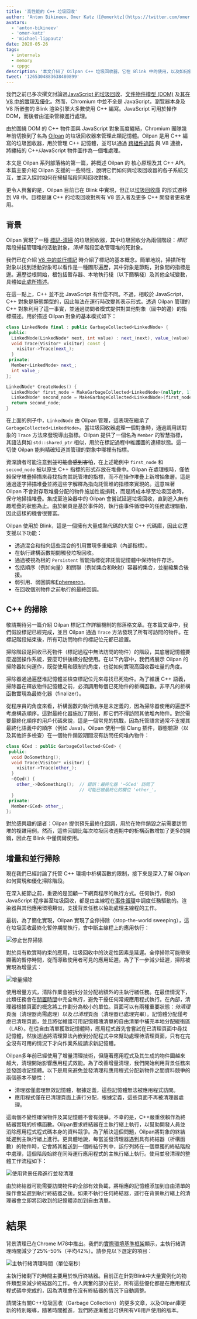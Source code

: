 ```yaml
---
title: '高性能的 C++ 垃圾回收'
author: 'Anton Bikineev、Omer Katz（[@omerktz](https://twitter.com/omerktz)）及 Michael Lippautz（[@mlippautz](https://twitter.com/mlippautz)），C++ 記憶體專家'
avatars:
  - 'anton-bikineev'
  - 'omer-katz'
  - 'michael-lippautz'
date: 2020-05-26
tags:
  - internals
  - memory
  - cppgc
description: '本文介紹了 Oilpan C++ 垃圾回收器，它在 Blink 中的使用，以及如何優化垃圾回收（即回收不可達記憶體）。'
tweet: '1265304883638480899'
---
```


我們之前已多次撰文討論過[JavaScript 的垃圾回收](https://v8.dev/blog/trash-talk)、[文件物件模型 (DOM)](https://v8.dev/blog/concurrent-marking) 及[其在 V8 中的實現及優化](https://v8.dev/blog/tracing-js-dom)。然而，Chromium 中並不全是 JavaScript，瀏覽器本身及 V8 所嵌套的 Blink 渲染引擎大多數使用 C++ 編寫。JavaScript 可用於操作 DOM，而後者由渲染管線進行處理。

<!--truncate-->
由於圍繞 DOM 的 C++ 物件圖與 JavaScript 對象高度纏結，Chromium 團隊幾年前切換到了名為 [Oilpan](https://www.youtube.com/watch?v=_uxmEyd6uxo) 的垃圾回收器來管理此類記憶體。Oilpan 是用 C++ 編寫的垃圾回收器，用於管理 C++ 記憶體，並可以通過 [跨組件追踪](https://research.google/pubs/pub47359/) 與 V8 連接，將纏結的 C++/JavaScript 物件圖作為一個堆處理。

本文是 Oilpan 系列部落格的第一篇，將概述 Oilpan 的 核心原理及其 C++ API。本篇主要介紹 Oilpan 支援的一些特性，說明它們如何與垃圾回收器的各子系統交互，並深入探討如何在掃描階段同時回收對象。

更令人興奮的是，Oilpan 目前已在 Blink 中實現，但正以[垃圾回收庫](https://chromium.googlesource.com/v8/v8.git/+/HEAD/include/cppgc/) 的形式遷移到 V8 中。目標是讓 C++ 的垃圾回收對所有 V8 嵌入者及更多 C++ 開發者更易使用。

## 背景

Oilpan 實現了一種 [標記-清掃](https://en.wikipedia.org/wiki/Tracing_garbage_collection) 的垃圾回收器，其中垃圾回收分為兩個階段：*標記* 階段掃描管理堆的活動對象，*清掃* 階段回收管理堆的死對象。

我們已在介紹 [V8 中的並行標記](https://v8.dev/blog/concurrent-marking) 時介紹了標記的基本概念。簡單地說，掃描所有對象以找到活動對象可以看作是一種圖形遍歷，其中對象是節點，對象間的指標是邊。遍歷從根開始，根包括暫存器、本地執行棧（以下簡稱棧）及其他全域變數，具體如[此處所描述](https://v8.dev/blog/concurrent-marking#background)。

在這一點上，C++ 並不比 JavaScript 有什麼不同。不過，相較於 JavaScript，C++ 對象是靜態類型的，因此無法在運行時改變其表示形式。透過 Oilpan 管理的 C++ 對象利用了這一事實，並通過訪問者模式提供對其他對象（圖中的邊）的指標描述。用於描述 Oilpan 對象的基本模式如下：

```cpp
class LinkedNode final : public GarbageCollected<LinkedNode> {
 public:
  LinkedNode(LinkedNode* next, int value) : next_(next), value_(value) {}
  void Trace(Visitor* visitor) const {
    visitor->Trace(next_);
  }
 private:
  Member<LinkedNode> next_;
  int value_;
};

LinkedNode* CreateNodes() {
  LinkedNode* first_node = MakeGarbageCollected<LinkedNode>(nullptr, 1);
  LinkedNode* second_node = MakeGarbageCollected<LinkedNode>(first_node, 2);
  return second_node;
}
```

在上面的例子中，`LinkedNode` 由 Oilpan 管理，這表現在繼承了 `GarbageCollected<LinkedNode>`。當垃圾回收器處理一個對象時，通過調用該對象的 `Trace` 方法來發現導出指標。Oilpan 提供了一個名為 `Member` 的智慧指標，其語法與如 `std::shared_ptr` 相似，用於在標記過程中維護圖的連續狀態。這一切使 Oilpan 能夠精確知道其管理的對象中哪裡有指標。

資深讀者可能注意到~~並可能會感到害怕~~，在上述範例中 `first_node` 和 `second_node` 被以原生 C++ 指標的形式存放在堆疊中。Oilpan 在處理根時，僅依賴保守堆疊掃描來尋找指向其託管堆的指標，而不在操作堆疊上新增抽象層。這是通過逐字掃描堆疊並將這些字解釋為指向託管堆的指標來實現的。這意味著 Oilpan 不會對存取堆疊分配的物件施加性能損耗，而是將成本移至垃圾回收時，保守地掃描堆疊。集成至渲染器中的 Oilpan 會嘗試延遲垃圾回收，直到進入無有趣堆疊的狀態為止。由於網頁是基於事件的，執行由事件循環中的任務處理驅動，因此這樣的機會很豐富。

Oilpan 使用於 Blink，這是一個擁有大量成熟代碼的大型 C++ 代碼庫，因此它還支援以下功能：

- 透過混合和指向這些混合的引用實現多重繼承（內部指標）。
- 在執行建構函數期間觸發垃圾回收。
- 通過被視為根的 `Persistent` 智能指標從非託管記憶體中保持物件存活。
- 包括順序（例如向量）和關聯（例如集合和映射）容器的集合，並壓縮集合後援。
- 弱引用、弱回調和[Ephemeron](https://en.wikipedia.org/wiki/Ephemeron)。
- 在回收個別物件之前執行的最終回調。

## C++ 的掃除

敬請期待另一篇介紹 Oilpan 標記工作詳細機制的部落格文章。在本篇文章中，我們假設標記已經完成，並且 Oilpan 通過 `Trace` 方法發現了所有可訪問的物件。在標記階段結束後，所有可訪問物件的標記位元都已設置。

掃除階段是回收已死物件（標記過程中無法訪問的物件）的階段，其底層記憶體要麼返回操作系統，要麼可供後續分配使用。在以下內容中，我們將展示 Oilpan 的掃除器如何運作，既從使用和限制的角度，也從如何實現高回收吞吐量的角度。

掃除器通過遍歷堆記憶體並檢查標記位元來尋找已死物件。為了維護 C++ 語義，掃除器在釋放物件記憶體之前，必須調用每個已死物件的析構函數。非平凡的析構函數實現為最終化器（finalizer）。

從程序員的角度來看，析構函數的執行順序是未定義的，因為掃除器使用的遍歷不考慮構造順序。這對最終化器施加了限制，即它們不得訪問其他堆內物件。對於需要最終化順序的用戶代碼來說，這是一個常見的挑戰，因為托管語言通常不支援其最終化語義中的順序（例如 Java）。Oilpan 使用一個 Clang 插件，靜態驗證（以及其他許多檢查）在一個物件銷毀期間沒有訪問任何堆內物件：

```cpp
class GCed : public GarbageCollected<GCed> {
 public:
  void DoSomething();
  void Trace(Visitor* visitor) {
    visitor->Trace(other_);
  }
  ~GCed() {
    other_->DoSomething();  // 錯誤：最終化器 '~GCed' 訪問了
                            // 可能已被最終化的欄位 'other_'。
  }
 private:
  Member<GCed> other_;
};
```

對於感興趣的讀者：Oilpan 提供預先最終化回調，用於在物件銷毀之前需要訪問堆的複雜用例。然而，這些回調比每次垃圾回收週期中的析構函數增加了更多的開銷，因此在 Blink 中僅偶爾使用。

## 增量和並行掃除

現在我們已經討論了托管 C++ 環境中析構函數的限制，接下來是深入了解 Oilpan 如何實現和優化掃除階段。

在深入細節之前，重要的是回顧一下網頁程序的執行方式。任何執行，例如 JavaScript 程序甚至垃圾回收，都是由主線程在[事件循環](https://en.wikipedia.org/wiki/Event_loop)中調度任務驅動的。渲染器與其他應用環境類似，支援背景任務以協助處理主線程的工作。

最初，為了簡化實現，Oilpan 實現了全停掃除（stop-the-world sweeping），這在垃圾回收最終化暫停期間執行，會中斷主線程上的應用執行：

![停止世界掃除](/_img/high-performance-cpp-gc/stop-the-world-sweeping.svg)

對於具有軟實時約束的應用，垃圾回收中的決定性因素是延遲。全停掃除可能帶來顯著的暫停時間，從而導致使用者可見的應用延遲。為了下一步減少延遲，掃除被實現為增量式：

![增量掃除](/_img/high-performance-cpp-gc/incremental-sweeping.svg)

使用增量方式，清除作業會被拆分並分配給額外的主執行緒任務。在最佳情況下，此類任務會在[閒置時間](https://research.google/pubs/pub45361/)中完全執行，避免干擾任何常規應用程式執行。在內部，清理器根據頁面的概念將工作劃分為較小的單位。頁面可以有兩種重要狀態：*待清理*頁面（清理器尚需處理）以及*已清理*頁面（清理器已處理完畢）。記憶體分配僅考慮已清理頁面，並且將從維護可用記憶體塊清單的自由清單中補充本地分配緩衝區（LAB）。在從自由清單獲取記憶體時，應用程式首先會嘗試在已清理頁面中尋找記憶體，然後透過將清理算法內嵌到分配程式中來幫助處理待清理頁面，只有在完全沒有可用的情況下才向作業系統請求新記憶體。

Oilpan多年前已經使用了增量清理技術，但隨著應用程式及其生成的物件圖越來越大，清理開始影響應用程式效能。為了改善增量清理，我們開始利用背景任務來並發回收記憶體。以下是用來避免並發清理和應用程式分配新物件之間資料競爭的兩個基本不變性：

- 清理器僅處理無效記憶體，根據定義，這些記憶體無法被應用程式訪問。
- 應用程式僅在已清理頁面上進行分配，根據定義，這些頁面不再被清理器處理。

這兩個不變性確保物件及其記憶體不會有競爭。不幸的是，C++嚴重依賴作為終結器實現的析構函數。Oilpan要求終結器在主執行緒上執行，以幫助開發人員並消除應用程式程式碼本身的資料競爭。為了解決這個問題，Oilpan將對象的終結延遲到主執行緒上進行。更具體地說，每當並發清理器遇到具有終結器（析構函數）的物件時，它會將其推送到一個終結佇列中，該佇列將在一個單獨的終結階段中處理，這個階段始終在同時運行應用程式的主執行緒上執行。使用並發清理的整體工作流程如下：

![使用背景任務進行並發清理](/_img/high-performance-cpp-gc/concurrent-sweeping.svg)

由於終結器可能需要訪問物件的全部有效負載，將相應的記憶體添加到自由清單的操作會延遲到執行終結器之後。如果不執行任何終結器，運行在背景執行緒上的清理器會立即將回收到的記憶體添加到自由清單。

# 結果

背景清理已在Chrome M78中推出。我們的[實際環境基準框架](https://v8.dev/blog/real-world-performance)顯示，主執行緒清理時間減少了25%-50%（平均42%）。請參見以下選定的項目：

![主執行緒清理時間（單位毫秒）](/_img/high-performance-cpp-gc/results.svg)

主執行緒剩下的時間主要用於執行終結器。目前正在針對Blink中大量實例化的物件類型來減少終結器的工作。令人興奮的部分在於，所有這些優化都是在應用程式程式碼中完成的，因為清理會在沒有終結器的情況下自動調整。

請關注有關C++垃圾回收（Garbage Collection）的更多文章，以及Oilpan庫更新的特別報導，隨著時間推進，我們將逐漸推出可供所有V8用戶使用的版本。
